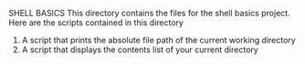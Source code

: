SHELL BASICS
This directory contains the files for the shell basics project. Here are the scripts contained in this directory
1) A script that prints the absolute file path of the current working directory
2) A script that displays the contents list of your current directory
